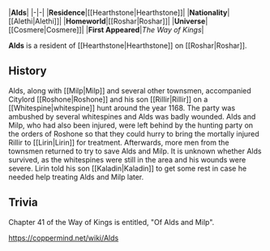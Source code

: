 |**Alds**|
|-|-|
|**Residence**|[[Hearthstone\|Hearthstone]]|
|**Nationality**|[[Alethi\|Alethi]]|
|**Homeworld**|[[Roshar\|Roshar]]|
|**Universe**|[[Cosmere\|Cosmere]]|
|**First Appeared**|*The Way of Kings*|

**Alds** is a resident of [[Hearthstone\|Hearthstone]] on [[Roshar\|Roshar]].

## History
Alds, along with [[Milp\|Milp]] and several other townsmen, accompanied Citylord [[Roshone\|Roshone]] and his son [[Rillir\|Rillir]] on a [[Whitespine\|whitespine]] hunt around the year 1168. The party was ambushed by several whitespines and Alds was badly wounded. Alds and Milp, who had also been injured, were left behind by the hunting party on the orders of Roshone so that they could hurry to bring the mortally injured Rillir to [[Lirin\|Lirin]] for treatment. Afterwards, more men from the townsmen returned to try to save Alds and Milp. It is unknown whether Alds survived, as the whitespines were still in the area and his wounds were severe. Lirin told his son [[Kaladin\|Kaladin]] to get some rest in case he needed help treating Alds and Milp later.

## Trivia
Chapter 41 of the Way of Kings is entitled, "Of Alds and Milp".


https://coppermind.net/wiki/Alds